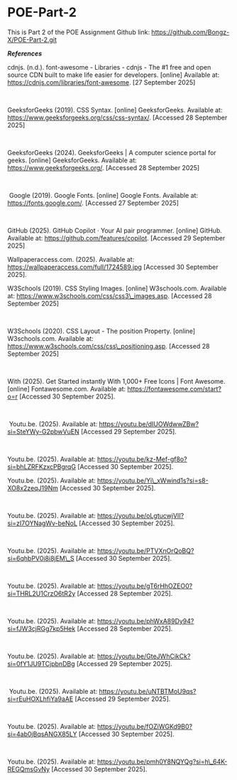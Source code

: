 # POE-Part-2
This is Part 2 of the POE Assignment
 Github link: https://github.com/Bongz-X/POE-Part-2.git


***References*** 



cdnjs. (n.d.). font-awesome - Libraries - cdnjs - The #1 free and open source CDN built to make life easier for developers. \[online] Available at: https://cdnjs.com/libraries/font-awesome. \[27 September 2025] 



&nbsp;



GeeksforGeeks (2019). CSS Syntax. \[online] GeeksforGeeks. Available at: https://www.geeksforgeeks.org/css/css-syntax/. \[Accessed 28 September 2025] 



&nbsp;



GeeksforGeeks (2024). GeeksforGeeks | A computer science portal for geeks. \[online] GeeksforGeeks. Available at: https://www.geeksforgeeks.org/. \[Accessed 28 September 2025] 



&nbsp;



‌ Google (2019). Google Fonts. \[online] Google Fonts. Available at: https://fonts.google.com/. \[Accessed 27 September 2025] 



&nbsp;



GitHub (2025). GitHub Copilot · Your AI pair programmer. \[online] GitHub. Available at: https://github.com/features/copilot. \[Accessed 29 September 2025] 



Wallpaperaccess.com. (2025). Available at: https://wallpaperaccess.com/full/1724589.jpg \[Accessed 30 September 2025]. 



W3Schools (2019). CSS Styling Images. \[online] W3schools.com. Available at: https://www.w3schools.com/css/css3\_images.asp. \[Accessed 28 September 2025] 



&nbsp;



W3Schools (2020). CSS Layout - The position Property. \[online] W3schools.com. Available at: https://www.w3schools.com/css/css\_positioning.asp. \[Accessed 28 September 2025] 



&nbsp;



With (2025). Get Started instantly With 1,000+ Free Icons | Font Awesome. \[online] Fontawesome.com. Available at: https://fontawesome.com/start?o=r \[Accessed 30 September 2025]. 



&nbsp;



‌ Youtu.be. (2025). Available at: https://youtu.be/dIUOWdwwZBw?si=SteYWy-G2pbwVuEN \[Accessed 29 September 2025]. 



&nbsp;



Youtu.be. (2025). Available at: https://youtu.be/kz-Mef-gf8o?si=bhLZRFKzxcPBgrqG \[Accessed 30 September 2025]. 



Youtu.be. (2025). Available at: https://youtu.be/Yi\_xWwind1s?si=s8-XO8x2zeqJ19Nm \[Accessed 30 September 2025]. 



&nbsp;



Youtu.be. (2025). Available at: https://youtu.be/oLgtucwjVII?si=zI7OYNagWv-beNoL \[Accessed 30 September 2025]. 



&nbsp;



Youtu.be. (2025). Available at: https://youtu.be/PTVXnOrQoBQ?si=6qhbPV0i8i8jEM\_S \[Accessed 30 September 2025]. 



&nbsp;



Youtu.be. (2025). Available at: https://youtu.be/gT6rHhOZEO0?si=THRL2U1CrzO6tR2y \[Accessed 28 September 2025]. 



&nbsp;



Youtu.be. (2025). Available at: https://youtu.be/phWxA89Dy94?si=fJW3cjRGg7kp5Hek \[Accessed 28 September 2025]. 



&nbsp;



Youtu.be. (2025). Available at: https://youtu.be/GteJWhCikCk?si=0fY1JU9TCjpbnDBg \[Accessed 29 September 2025]. 



&nbsp;



‌ Youtu.be. (2025). Available at: https://youtu.be/uNTBTMoU9qs?si=rEuHOXLhfiYa9aAE \[Accessed 29 September 2025]. 



&nbsp;



Youtu.be. (2025). Available at: https://youtu.be/fOZiWGKd9B0?si=4ab0jBqsANGX85LY \[Accessed 30 September 2025]. 



&nbsp;



Youtu.be. (2025). Available at: https://youtu.be/pmh0Y8NQYQg?si=h\_64K-REGQmsGvNy \[Accessed 30 September 2025]. 

